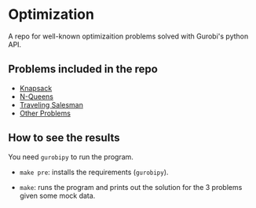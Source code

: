 # Optimization

A repo for well-known optimizaition problems solved with Gurobi's python API.

## Problems included in the repo

- [Knapsack](https://github.com/bocianowski1/optimization/tree/main/knapsack)
- [N-Queens](https://github.com/bocianowski1/optimization/tree/main/n_queens)
- [Traveling Salesman](https://github.com/bocianowski1/optimization/tree/main/traveling_salesman)
- [Other Problems](https://github.com/bocianowski1/optimization/tree/main/other)

## How to see the results

You need `gurobipy` to run the program.

- `make pre`: installs the requirements (`gurobipy`).

- `make`: runs the program and prints out the solution for the 3 problems given some mock data.
